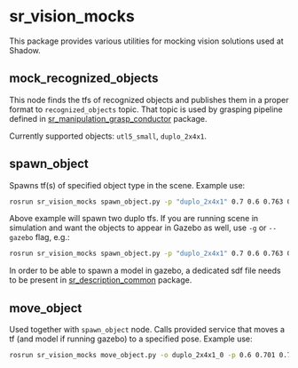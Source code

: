 # sr_vision_mocks

This package provides various utilities for mocking vision solutions used at Shadow.

## mock_recognized_objects

This node finds the tfs of recognized objects and publishes them in a proper format to `recognized_objects` topic. That topic is used by grasping pipeline defined in [sr_manipulation_grasp_conductor](https://github.com/shadow-robot/sr_manipulation/tree/kinetic-devel/sr_manipulation_grasp_conductor) package.
 
 Currently supported objects: `utl5_small`, `duplo_2x4x1`.

## spawn_object

Spawns tf(s) of specified object type in the scene. Example use:
```sh
rosrun sr_vision_mocks spawn_object.py -p "duplo_2x4x1" 0.7 0.6 0.763 0 0 1.57 -p "duplo_2x4x1" 0.7 0.7 0.763 0 0 0
```

Above example will spawn two duplo tfs. If you are running scene in simulation and want the objects to appear in Gazebo as well, use `-g` or `--gazebo` flag, e.g.:
```sh
rosrun sr_vision_mocks spawn_object.py -p "duplo_2x4x1" 0.7 0.6 0.763 0 0 1.57 -g
```
In order to be able to spawn a model in gazebo, a dedicated sdf file needs to be present in [sr_description_common](https://github.com/shadow-robot/common_resources/tree/F_adding_common_msgs/sr_description_common) package.

## move_object

Used together with `spawn_object` node. Calls provided service that moves a tf (and model if running gazebo) to a specified pose. Example use:

```sh
rosrun sr_vision_mocks move_object.py -o duplo_2x4x1_0 -p 0.6 0.701 0.7633 0.0 0.0 1.57
```
